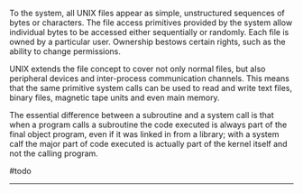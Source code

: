 To the system, all UNIX files appear as simple, unstructured sequences of bytes or characters. The file access primitives provided by the system allow individual bytes to be accessed either sequentially or randomly. Each file is owned by a particular user. Ownership bestows certain rights, such as the ability to change permissions.

UNIX extends the file concept to cover not only normal files, but also peripheral devices and inter-process communication channels. This means that the same primitive system calls can be used to read and write text files, binary files, magnetic tape units and even main memory.

The essential difference between a subroutine and a system call is that when
a program calls a subroutine the code executed is always part of the final object
program, even if it was linked in from a library; with a system calf the major part of
code executed is actually part of the kernel itself and not the calling program.

#todo 

---
